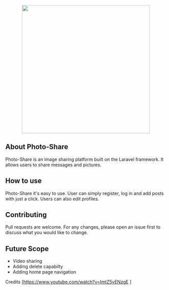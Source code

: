 <p align="center"><img src="/img/phshare.png"  width="400"></p>



## About Photo-Share

Photo-Share is an image sharing platform built on the Laravel framework. It allows users to share messages and pictures.



## How to use

Photo-Share it's easy to use. User can simply register, log in and add posts with just a click. Users can also edit profiles.


## Contributing

Pull requests are welcome. For any changes, please open an issue first to discuss what you would like to change.

## Future Scope

- Video sharing
- Adding delete capabilty
- Adding home page navigation


Credits [https://www.youtube.com/watch?v=ImtZ5yENzgE ]

